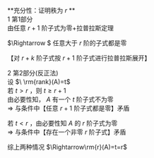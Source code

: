 **充分性：证明秩为 $r$ **    
1 第1部分    
由任意 $r+1$ 阶子式为零+拉普拉斯定理    
    
 $\Rightarrow $ 任意大于 $r$ 阶的子式都是零    
    
【对 $r+k$ 阶子式按 $r+1$ 阶子式进行拉普拉斯展开】    
    
2 第2部分(反正法)    
设 $\ \rm{rank}(A)=t$     
若 $t>r$ ，则 $t\geq r+1$     
由必要性知， $A$ 有一个 $t$ 阶子式不为零    
 $\Rightarrow$ 与条件中【任意 $r+1$ 阶子式都是零】矛盾    
    
若 $t<r$ ，由必要性知 $A$ 的 $r$ 阶子式为零    
 $\Rightarrow$ 与条件中【存在一个非零 $r$ 阶子式】矛盾    
    
综上两种情况 $\Rightarrow\rm{r}(A)=t=r$     
